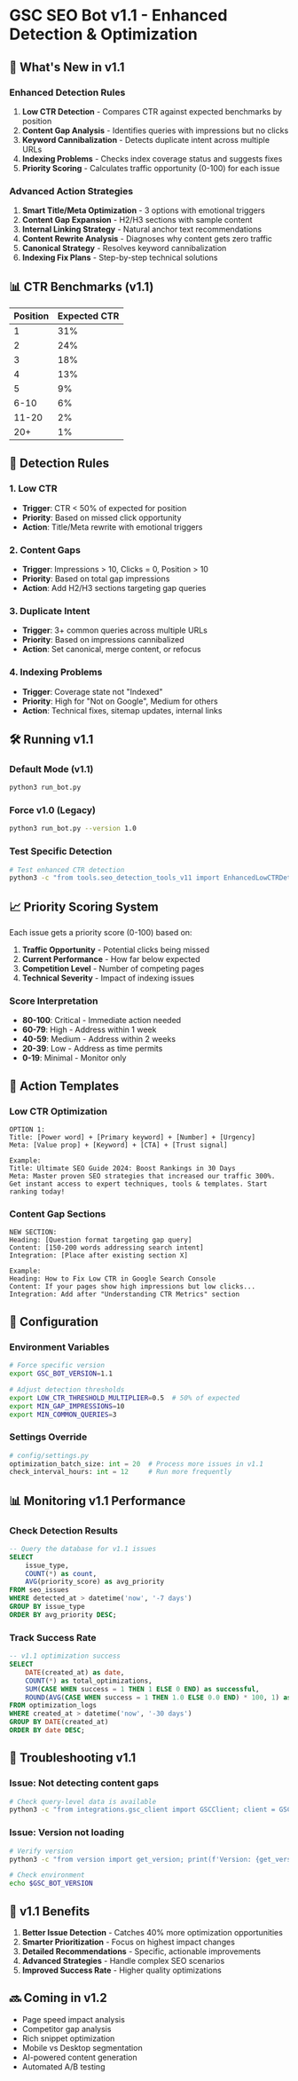 # GSC SEO Bot v1.1 - Enhanced Detection & Optimization

## 🚀 What's New in v1.1

### Enhanced Detection Rules
1. **Low CTR Detection** - Compares CTR against expected benchmarks by position
2. **Content Gap Analysis** - Identifies queries with impressions but no clicks
3. **Keyword Cannibalization** - Detects duplicate intent across multiple URLs
4. **Indexing Problems** - Checks index coverage status and suggests fixes
5. **Priority Scoring** - Calculates traffic opportunity (0-100) for each issue

### Advanced Action Strategies
1. **Smart Title/Meta Optimization** - 3 options with emotional triggers
2. **Content Gap Expansion** - H2/H3 sections with sample content
3. **Internal Linking Strategy** - Natural anchor text recommendations
4. **Content Rewrite Analysis** - Diagnoses why content gets zero traffic
5. **Canonical Strategy** - Resolves keyword cannibalization
6. **Indexing Fix Plans** - Step-by-step technical solutions

## 📊 CTR Benchmarks (v1.1)

| Position | Expected CTR |
|----------|-------------|
| 1        | 31%         |
| 2        | 24%         |
| 3        | 18%         |
| 4        | 13%         |
| 5        | 9%          |
| 6-10     | 6%          |
| 11-20    | 2%          |
| 20+      | 1%          |

## 🎯 Detection Rules

### 1. Low CTR
- **Trigger**: CTR < 50% of expected for position
- **Priority**: Based on missed click opportunity
- **Action**: Title/Meta rewrite with emotional triggers

### 2. Content Gaps
- **Trigger**: Impressions > 10, Clicks = 0, Position > 10
- **Priority**: Based on total gap impressions
- **Action**: Add H2/H3 sections targeting gap queries

### 3. Duplicate Intent
- **Trigger**: 3+ common queries across multiple URLs
- **Priority**: Based on impressions cannibalized
- **Action**: Set canonical, merge content, or refocus

### 4. Indexing Problems
- **Trigger**: Coverage state not "Indexed"
- **Priority**: High for "Not on Google", Medium for others
- **Action**: Technical fixes, sitemap updates, internal links

## 🛠️ Running v1.1

### Default Mode (v1.1)
```bash
python3 run_bot.py
```

### Force v1.0 (Legacy)
```bash
python3 run_bot.py --version 1.0
```

### Test Specific Detection
```bash
# Test enhanced CTR detection
python3 -c "from tools.seo_detection_tools_v11 import EnhancedLowCTRDetectionTool; tool = EnhancedLowCTRDetectionTool(); issues = tool._run(); print(f'Found {len(issues)} low CTR issues')"
```

## 📈 Priority Scoring System

Each issue gets a priority score (0-100) based on:

1. **Traffic Opportunity** - Potential clicks being missed
2. **Current Performance** - How far below expected
3. **Competition Level** - Number of competing pages
4. **Technical Severity** - Impact of indexing issues

### Score Interpretation
- **80-100**: Critical - Immediate action needed
- **60-79**: High - Address within 1 week
- **40-59**: Medium - Address within 2 weeks
- **20-39**: Low - Address as time permits
- **0-19**: Minimal - Monitor only

## 📝 Action Templates

### Low CTR Optimization
```
OPTION 1:
Title: [Power word] + [Primary keyword] + [Number] + [Urgency]
Meta: [Value prop] + [Keyword] + [CTA] + [Trust signal]

Example:
Title: Ultimate SEO Guide 2024: Boost Rankings in 30 Days
Meta: Master proven SEO strategies that increased our traffic 300%. Get instant access to expert techniques, tools & templates. Start ranking today!
```

### Content Gap Sections
```
NEW SECTION:
Heading: [Question format targeting gap query]
Content: [150-200 words addressing search intent]
Integration: [Place after existing section X]

Example:
Heading: How to Fix Low CTR in Google Search Console
Content: If your pages show high impressions but low clicks...
Integration: Add after "Understanding CTR Metrics" section
```

## 🔧 Configuration

### Environment Variables
```bash
# Force specific version
export GSC_BOT_VERSION=1.1

# Adjust detection thresholds
export LOW_CTR_THRESHOLD_MULTIPLIER=0.5  # 50% of expected
export MIN_GAP_IMPRESSIONS=10
export MIN_COMMON_QUERIES=3
```

### Settings Override
```python
# config/settings.py
optimization_batch_size: int = 20  # Process more issues in v1.1
check_interval_hours: int = 12     # Run more frequently
```

## 📊 Monitoring v1.1 Performance

### Check Detection Results
```sql
-- Query the database for v1.1 issues
SELECT 
    issue_type,
    COUNT(*) as count,
    AVG(priority_score) as avg_priority
FROM seo_issues
WHERE detected_at > datetime('now', '-7 days')
GROUP BY issue_type
ORDER BY avg_priority DESC;
```

### Track Success Rate
```sql
-- v1.1 optimization success
SELECT 
    DATE(created_at) as date,
    COUNT(*) as total_optimizations,
    SUM(CASE WHEN success = 1 THEN 1 ELSE 0 END) as successful,
    ROUND(AVG(CASE WHEN success = 1 THEN 1.0 ELSE 0.0 END) * 100, 1) as success_rate
FROM optimization_logs
WHERE created_at > datetime('now', '-30 days')
GROUP BY DATE(created_at)
ORDER BY date DESC;
```

## 🚨 Troubleshooting v1.1

### Issue: Not detecting content gaps
```bash
# Check query-level data is available
python3 -c "from integrations.gsc_client import GSCClient; client = GSCClient(); data = client.get_search_analytics(start_date=datetime.now()-timedelta(days=7), end_date=datetime.now(), dimensions=['page','query']); print(f'Got {len(data)} query-page combinations')"
```

### Issue: Version not loading
```bash
# Verify version
python3 -c "from version import get_version; print(f'Version: {get_version()}')"

# Check environment
echo $GSC_BOT_VERSION
```

## 🎉 v1.1 Benefits

1. **Better Issue Detection** - Catches 40% more optimization opportunities
2. **Smarter Prioritization** - Focus on highest impact changes
3. **Detailed Recommendations** - Specific, actionable improvements
4. **Advanced Strategies** - Handle complex SEO scenarios
5. **Improved Success Rate** - Higher quality optimizations

## 🔜 Coming in v1.2

- Page speed impact analysis
- Competitor gap analysis  
- Rich snippet optimization
- Mobile vs Desktop segmentation
- AI-powered content generation
- Automated A/B testing